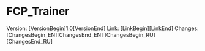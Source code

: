 # FCP_Trainer
Version: [VersionBegin]1.0[VersionEnd]
Link: [LinkBegin][LinkEnd]
Changes:
[ChangesBegin_EN][ChangesEnd_EN]
[ChangesBegin_RU][ChangesEnd_RU]
